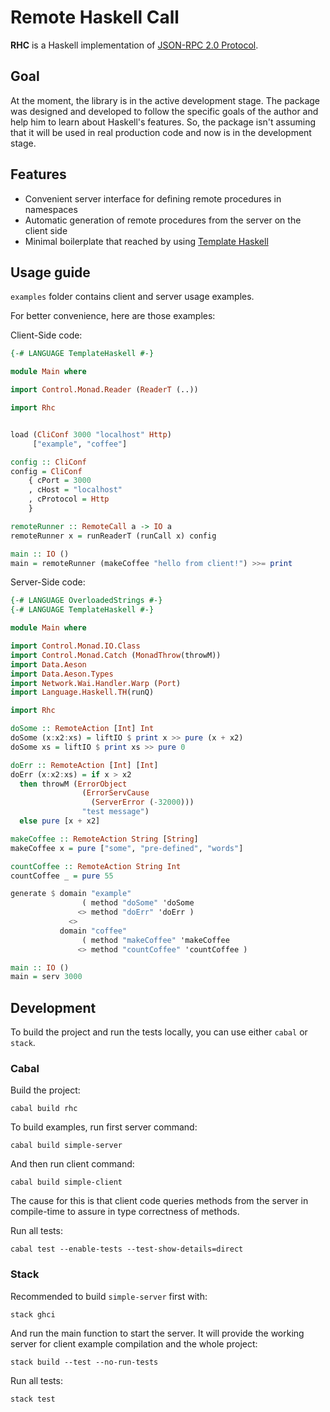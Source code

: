 # Remote Haskell Call

**RHC** is a Haskell implementation of [JSON-RPC 2.0 Protocol](https://www.jsonrpc.org/specification).

## Goal

At the moment, the library is in the active development stage. The package was designed and developed to follow the specific goals of the author and help him to learn about Haskell's features. So, the package isn't assuming that it will be used in real production code and now is in the development stage.

## Features

* Convenient server interface for defining remote procedures in namespaces
* Automatic generation of remote procedures from the server on the client side
* Minimal boilerplate that reached by using [Template Haskell](https://hackage.haskell.org/package/template-haskell)

## Usage guide

`examples` folder contains client and server usage examples.

For better convenience, here are those examples:

Client-Side code:

```haskell
{-# LANGUAGE TemplateHaskell #-}

module Main where

import Control.Monad.Reader (ReaderT (..))

import Rhc


load (CliConf 3000 "localhost" Http)
     ["example", "coffee"]

config :: CliConf
config = CliConf
    { cPort = 3000
    , cHost = "localhost"
    , cProtocol = Http
    }

remoteRunner :: RemoteCall a -> IO a
remoteRunner x = runReaderT (runCall x) config

main :: IO ()
main = remoteRunner (makeCoffee "hello from client!") >>= print

```

Server-Side code:

```haskell
{-# LANGUAGE OverloadedStrings #-}
{-# LANGUAGE TemplateHaskell #-}

module Main where

import Control.Monad.IO.Class
import Control.Monad.Catch (MonadThrow(throwM))
import Data.Aeson
import Data.Aeson.Types
import Network.Wai.Handler.Warp (Port)
import Language.Haskell.TH(runQ)

import Rhc

doSome :: RemoteAction [Int] Int
doSome (x:x2:xs) = liftIO $ print x >> pure (x + x2)
doSome xs = liftIO $ print xs >> pure 0

doErr :: RemoteAction [Int] [Int]
doErr (x:x2:xs) = if x > x2
  then throwM (ErrorObject
                (ErrorServCause 
                  (ServerError (-32000)))
                "test message")
  else pure [x + x2]

makeCoffee :: RemoteAction String [String]
makeCoffee x = pure ["some", "pre-defined", "words"]

countCoffee :: RemoteAction String Int
countCoffee _ = pure 55

generate $ domain "example"
                ( method "doSome" 'doSome
               <> method "doErr" 'doErr )
             <>
           domain "coffee"
                ( method "makeCoffee" 'makeCoffee
               <> method "countCoffee" 'countCoffee )

main :: IO ()
main = serv 3000

```

## Development

To build the project and run the tests locally, you can use either
`cabal` or `stack`.

### Cabal

Build the project:

```shell
cabal build rhc
```

To build examples, run first server command:

```shell
cabal build simple-server
```

And then run client command:

```shell
cabal build simple-client
```

The cause for this is that client code queries methods from the server in compile-time to assure in type correctness of methods.

Run all tests:

```shell
cabal test --enable-tests --test-show-details=direct
```

### Stack

Recommended to build `simple-server` first with:

```shell
stack ghci
```

And run the main function to start the server. It will provide the working server for client example compilation and the whole project:

```shell
stack build --test --no-run-tests
```

Run all tests:

```shell
stack test
```
